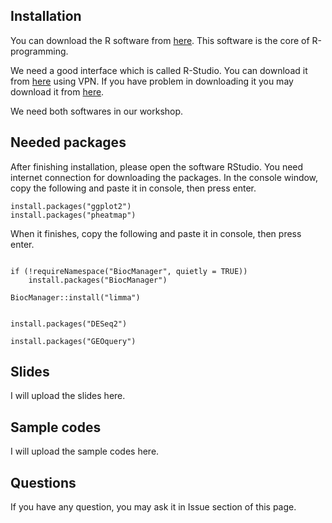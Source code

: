 ## Installation



You can download the R software from [here](https://cran.r-project.org/bin/windows/base/R-3.6.1-win.exe). This software is the core of R-programming. 

We need a good interface which is called R-Studio. You can download it from [here](https://rstudio.com/products/rstudio/download/) using VPN. If you have problem in downloading it you may download it from [here](https://mihandownload.com/software/rstudio). 



We need both softwares in our workshop.




## Needed packages


After finishing installation, please open the software RStudio. You need internet connection for downloading the packages. In the console window,  copy the following and paste it in console, then press enter.

```
install.packages("ggplot2")
install.packages("pheatmap")
```


When it finishes, copy the following and paste it in console, then press enter.

```

if (!requireNamespace("BiocManager", quietly = TRUE))
    install.packages("BiocManager")

BiocManager::install("limma")


install.packages("DESeq2")

install.packages("GEOquery")
```


## Slides


I will upload the slides here.



## Sample codes


I will upload the sample codes here.




## Questions


If you have any question, you may ask it in Issue section of this page.




